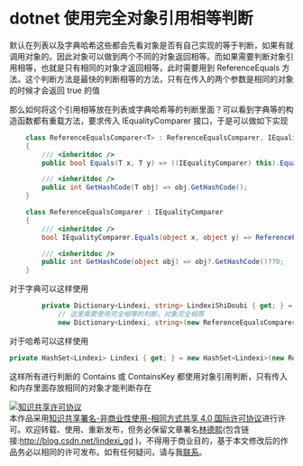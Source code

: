 # dotnet 使用完全对象引用相等判断

默认在列表以及字典哈希这些都会先看对象是否有自己实现的等于判断，如果有就调用对象的。因此对象可以做到两个不同的对象返回相等。而如果需要判断对象引用相等，也就是只有相同的对象才返回相等，此时需要用到 ReferenceEquals 方法。这个判断方法是最快的判断相等的方法，只有在传入的两个参数是相同的对象的时候才会返回 true 的值

<!--more-->
<!-- CreateTime:6/20/2020 11:12:07 AM -->

<!-- 发布 -->

那么如何将这个引用相等放在列表或字典哈希等的判断里面？可以看到字典等的构造函数都有重载方法，要求传入 IEqualityComparer 接口，于是可以做如下实现

```csharp
    class ReferenceEqualsComparer<T> : ReferenceEqualsComparer, IEqualityComparer<T>
    {
        /// <inheritdoc />
        public bool Equals(T x, T y) => ((IEqualityComparer) this).Equals(x, y);

        /// <inheritdoc />
        public int GetHashCode(T obj) => obj.GetHashCode();
    }

    class ReferenceEqualsComparer : IEqualityComparer
    {
        /// <inheritdoc />
        bool IEqualityComparer.Equals(object x, object y) => ReferenceEquals(x, y);

        /// <inheritdoc />
        public int GetHashCode(object obj) => obj?.GetHashCode()??0;
    }
```

对于字典可以这样使用

```csharp
        private Dictionary<Lindexi, string> LindexiShiDoubi { get; } =
            // 这里需要使用完全相等的判断，对象完全相等
            new Dictionary<Lindexi, string>(new ReferenceEqualsComparer<Lindexi>());
```

对于哈希可以这样使用

```csharp
private HashSet<Lindexi> Lindexi { get; } = new HashSet<Lindexi>(new ReferenceEqualsComparer<Lindexi>());
```

这样所有进行判断的 Contains 或 ContainsKey 都使用对象引用判断，只有传入和内存里面存放相同的对象才能判断存在



<a rel="license" href="http://creativecommons.org/licenses/by-nc-sa/4.0/"><img alt="知识共享许可协议" style="border-width:0" src="https://licensebuttons.net/l/by-nc-sa/4.0/88x31.png" /></a><br />本作品采用<a rel="license" href="http://creativecommons.org/licenses/by-nc-sa/4.0/">知识共享署名-非商业性使用-相同方式共享 4.0 国际许可协议</a>进行许可。欢迎转载、使用、重新发布，但务必保留文章署名[林德熙](http://blog.csdn.net/lindexi_gd)(包含链接:http://blog.csdn.net/lindexi_gd )，不得用于商业目的，基于本文修改后的作品务必以相同的许可发布。如有任何疑问，请与我[联系](mailto:lindexi_gd@163.com)。
